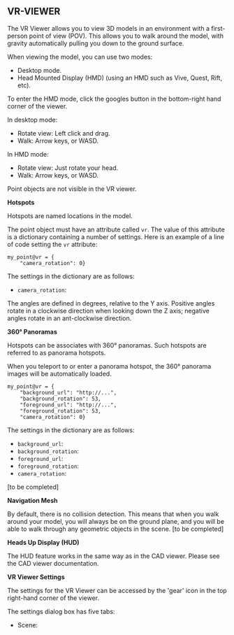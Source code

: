 ## VR-VIEWER  
  
The VR Viewer allows you to view 3D models in an environment with a first-person point of view (POV).
This allows you to walk around the model, with gravity automatically pulling you down to the ground
surface. 

When viewing the model, you can use two modes:
* Desktop mode. 
* Head Mounted Display (HMD) (using an HMD such as Vive, Quest, Rift, etc).

To enter the HMD mode, click the googles button in the bottom-right hand corner of the viewer.

In desktop mode:
* Rotate view: Left click and drag.
* Walk: Arrow keys, or WASD.

In HMD mode:
* Rotate view: Just rotate your head.
* Walk: Arrow keys, or WASD.

Point objects are not visible in the VR viewer.

**Hotspots**

Hotspots are named locations in the model. 

The point object must have an attribute called `vr`. The value of this attribute is a dictionary
containing a number of settings. Here is an example of a line of code setting the `vr` attribute:

```
my_point@vr = {
    "camera_rotation": 0}
```

The settings in the dictionary are as follows:
* `camera_rotation`: 

The angles are defined in degrees, relative to the Y axis. Positive angles rotate in a clockwise 
direction when looking down the Z axis; negative angles rotate in an ant-clockwise direction. 

**360° Panoramas**

Hotspots can be associates with 360° panoramas. Such hotspots are referred to as panorama hotspots. 

When you teleport to or enter a panorama hotspot, the 360° panorama images will be automatically
loaded. 

```
my_point@vr = {
    "background_url": "http://...",
    "background_rotation": 53,
    "foreground_url": "http://...",
    "foreground_rotation": 53,
    "camera_rotation": 0}
```

The settings in the dictionary are as follows:
* `background_url`: 
* `background_rotation`:
* `foreground_url`: 
* `foreground_rotation`: 
* `camera_rotation`: 

[to be completed]


**Navigation Mesh**

By default, there is no collision detection. This means that when you walk around your model, you
will always be on the ground plane, and you will be able to walk through any geometric objects in
the scene. 
[to be completed]

**Heads Up Display (HUD)**

The HUD feature works in the same way as in the CAD viewer. Please see the CAD viewer documentation.

**VR Viewer Settings**

The settings for the VR Viewer can be accessed by the 'gear' icon in the top right-hand corner of
the viewer.

The settings dialog box has five tabs:
* Scene: 
